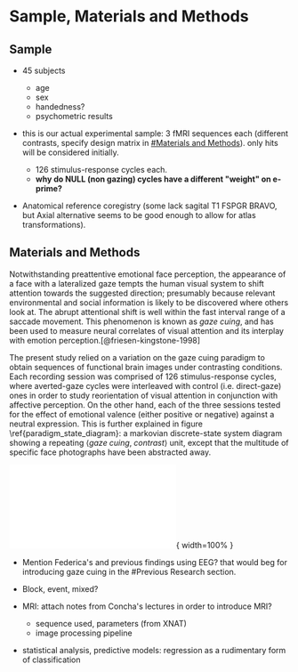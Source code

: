 # Sample, Materials and Methods

## Sample

- 45 subjects

   - age
   - sex
   - handedness?
   - psychometric results

- this is our actual experimental sample: 3 fMRI sequences each
  (different contrasts, specify design matrix in [#Materials and
  Methods]()). only hits will be considered initially.

   - 126 stimulus-response cycles each.
   - __why do NULL (non gazing) cycles have a different "weight" on
     e-prime?__

- Anatomical reference coregistry (some lack sagital T1 FSPGR BRAVO,
  but Axial alternative seems to be good enough to allow for atlas
  transformations).

## Materials and Methods

Notwithstanding preattentive emotional face perception, the appearance
of a face with a lateralized gaze tempts the human visual system to
shift attention towards the suggested direction; presumably because
relevant environmental and social information is likely to be
discovered where others look at. The abrupt attentional shift is well
within the fast interval range of a saccade movement. This phenomenon
is known as _gaze cuing_, and has been used to measure neural
correlates of visual attention and its interplay with emotion
perception.[@friesen-kingstone-1998]

The present study relied on a variation on the gaze cuing paradigm to
obtain sequences of functional brain images under contrasting
conditions. Each recording session was comprised of 126
stimulus-response cycles, where averted-gaze cycles were interleaved
with control (i.e. direct-gaze) ones in order to study reorientation
of visual attention in conjunction with affective perception. On the
other hand, each of the three sessions tested for the effect of
emotional valence (either positive or negative) against a neutral
expression. This is further explained in figure
\ref{paradigm_state_diagram}: a markovian discrete-state system
diagram showing a repeating $\left<gaze\;cuing,\;contrast\right>$
unit, except that the multitude of specific face photographs have been
abstracted away.


![Gaze cuing paradigm. Nodes represent visual stimuli, their order of
presentation is indicated using arrows. Unless noted otherwise,
transition probability from a node is equally distributed among all
exit arrows. Participants were asked to attend for a target (asterisk)
and respond either "left" or "right" depending on its position
relative to the face. Colorful arrows indicated that such combinations
of emotion followed by a gaze-congruent or gaze-incongruent target
were specific to one of the three
sessions. \label{paradigm_state_diagram}](source/figures/paradigm_state_diagram.pdf){
width=100% }

   - Mention Federica's and previous findings using EEG? that would
     beg for introducing gaze cuing in the #Previous Research section.
   - Block, event, mixed?

- MRI: attach notes from Concha's lectures in order to introduce MRI?

   - sequence used, parameters (from XNAT)
   - image processing pipeline

- statistical analysis, predictive models: regression as a rudimentary
  form of classification

